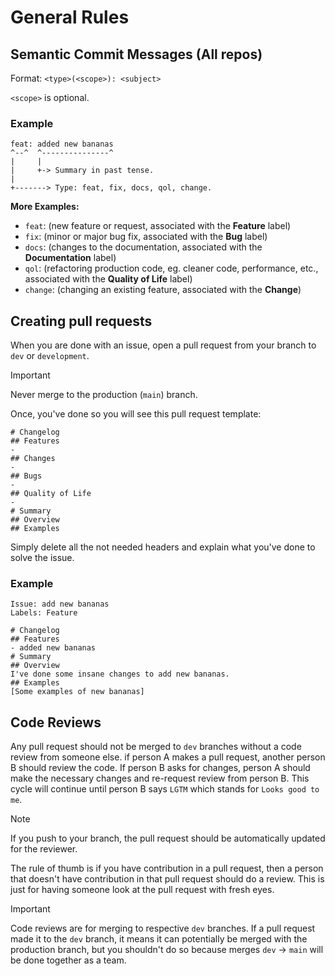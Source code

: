 # General Rules

## Semantic Commit Messages (All repos)

Format: `<type>(<scope>): <subject>`

`<scope>` is optional.

### Example
```
feat: added new bananas
^--^  ^---------------^
|     |
|     +-> Summary in past tense.
|
+-------> Type: feat, fix, docs, qol, change.
```

**More Examples:**
- `feat`: (new feature or request, associated with the **Feature** label)
- `fix`: (minor or major bug fix, associated with the **Bug** label)
- `docs`: (changes to the documentation, associated with the **Documentation** label)
- `qol`: (refactoring production code, eg. cleaner code, performance, etc., associated with the **Quality of Life** label) 
- `change`: (changing an existing feature, associated with the **Change**)

## Creating pull requests

When you are done with an issue, open a pull request from your branch to `dev` or `development`.

> [!IMPORTANT]
> Never merge to the production (`main`) branch.

Once, you've done so you will see this pull request template:
```
# Changelog
## Features
- 
## Changes
- 
## Bugs
- 
## Quality of Life
- 
# Summary
## Overview
## Examples
```
Simply delete all the not needed headers and explain what you've done to solve the issue.

### Example
```
Issue: add new bananas
Labels: Feature
```

```
# Changelog
## Features
- added new bananas
# Summary
## Overview
I've done some insane changes to add new bananas.
## Examples
[Some examples of new bananas]
```

## Code Reviews
Any pull request should not be merged to `dev` branches without a code review from someone else.
if person A makes a pull request, another person B should review the code. If person B asks for changes,
person A should make the necessary changes and re-request review from person B. This cycle will continue 
until person B says `LGTM` which stands for `Looks good to me`.

> [!NOTE]
> If you push to your branch, the pull request should be automatically updated for the reviewer.

The rule of thumb is if you have contribution in a pull request, then a person that doesn't have contribution
in that pull request should do a review. This is just for having someone look at the pull request with fresh eyes.

> [!IMPORTANT]
> Code reviews are for merging to respective `dev` branches. If a pull request made it to the `dev` branch,
> it means it can potentially be merged with the production branch, but you shouldn't do so because merges
> `dev` -> `main` will be done together as a team.